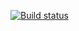 [![Build status](https://ci.appveyor.com/api/projects/status/mh2raroad3owafk0?svg=true)](https://ci.appveyor.com/project/LagutaNV2/js-2-hw-10-async-task1)
